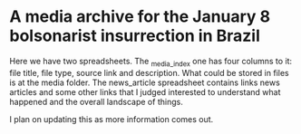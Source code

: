 # A media archive for the January 8 bolsonarist insurrection in Brazil

Here we have two spreadsheets. The <sub>media_index</sub> one has four columns to it: file title, file type, source link and description. What could be stored in files is at the media folder. The news_article spreadsheet contains links news articles and some other links that I judged interested to understand what happened and the overall landscape of things.

I plan on updating this as more information comes out.